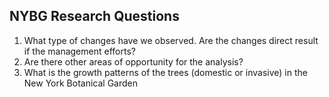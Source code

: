 ## NYBG Research Questions

1. What type of changes have we observed. Are the changes direct result if the management efforts?
2. Are there other areas of opportunity for the analysis?
3. What is the growth patterns of the trees (domestic or invasive) in the New York Botanical Garden

